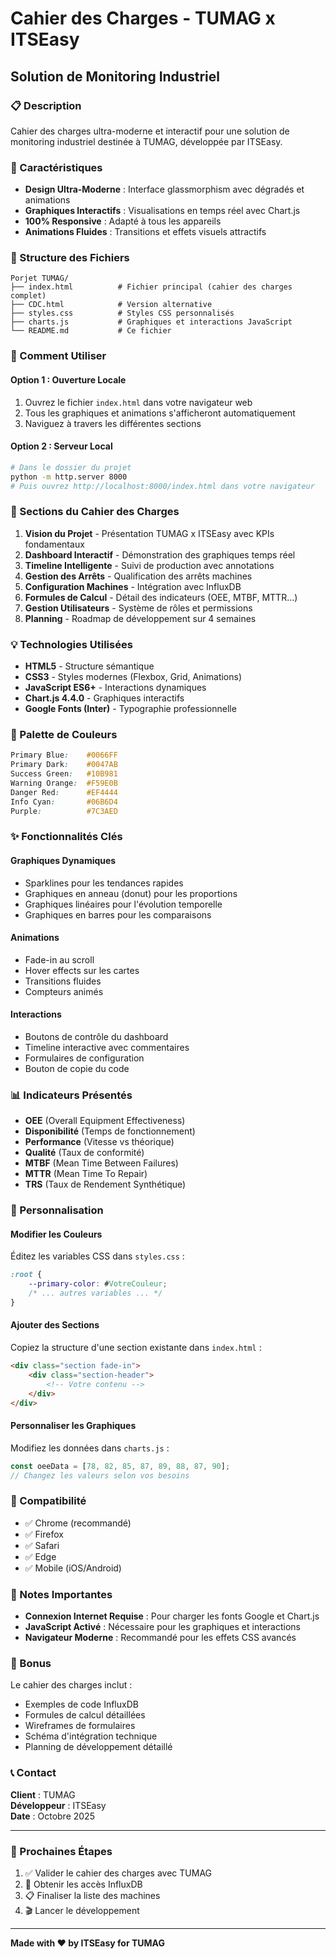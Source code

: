 # Cahier des Charges - TUMAG x ITSEasy
## Solution de Monitoring Industriel

### 📋 Description
Cahier des charges ultra-moderne et interactif pour une solution de monitoring industriel destinée à TUMAG, développée par ITSEasy.

### 🎨 Caractéristiques
- **Design Ultra-Moderne** : Interface glassmorphism avec dégradés et animations
- **Graphiques Interactifs** : Visualisations en temps réel avec Chart.js
- **100% Responsive** : Adapté à tous les appareils
- **Animations Fluides** : Transitions et effets visuels attractifs

### 📁 Structure des Fichiers
```
Porjet TUMAG/
├── index.html          # Fichier principal (cahier des charges complet)
├── CDC.html            # Version alternative
├── styles.css          # Styles CSS personnalisés
├── charts.js           # Graphiques et interactions JavaScript
└── README.md           # Ce fichier
```

### 🚀 Comment Utiliser

#### Option 1 : Ouverture Locale
1. Ouvrez le fichier `index.html` dans votre navigateur web
2. Tous les graphiques et animations s'afficheront automatiquement
3. Naviguez à travers les différentes sections

#### Option 2 : Serveur Local
```bash
# Dans le dossier du projet
python -m http.server 8000
# Puis ouvrez http://localhost:8000/index.html dans votre navigateur
```

### 🎯 Sections du Cahier des Charges

1. **Vision du Projet** - Présentation TUMAG x ITSEasy avec KPIs fondamentaux
2. **Dashboard Interactif** - Démonstration des graphiques temps réel
3. **Timeline Intelligente** - Suivi de production avec annotations
4. **Gestion des Arrêts** - Qualification des arrêts machines
5. **Configuration Machines** - Intégration avec InfluxDB
6. **Formules de Calcul** - Détail des indicateurs (OEE, MTBF, MTTR...)
7. **Gestion Utilisateurs** - Système de rôles et permissions
8. **Planning** - Roadmap de développement sur 4 semaines

### 💡 Technologies Utilisées

- **HTML5** - Structure sémantique
- **CSS3** - Styles modernes (Flexbox, Grid, Animations)
- **JavaScript ES6+** - Interactions dynamiques
- **Chart.js 4.4.0** - Graphiques interactifs
- **Google Fonts (Inter)** - Typographie professionnelle

### 🎨 Palette de Couleurs

```css
Primary Blue:    #0066FF
Primary Dark:    #0047AB
Success Green:   #10B981
Warning Orange:  #F59E0B
Danger Red:      #EF4444
Info Cyan:       #06B6D4
Purple:          #7C3AED
```

### ✨ Fonctionnalités Clés

#### Graphiques Dynamiques
- Sparklines pour les tendances rapides
- Graphiques en anneau (donut) pour les proportions
- Graphiques linéaires pour l'évolution temporelle
- Graphiques en barres pour les comparaisons

#### Animations
- Fade-in au scroll
- Hover effects sur les cartes
- Transitions fluides
- Compteurs animés

#### Interactions
- Boutons de contrôle du dashboard
- Timeline interactive avec commentaires
- Formulaires de configuration
- Bouton de copie du code

### 📊 Indicateurs Présentés

- **OEE** (Overall Equipment Effectiveness)
- **Disponibilité** (Temps de fonctionnement)
- **Performance** (Vitesse vs théorique)
- **Qualité** (Taux de conformité)
- **MTBF** (Mean Time Between Failures)
- **MTTR** (Mean Time To Repair)
- **TRS** (Taux de Rendement Synthétique)

### 🔧 Personnalisation

#### Modifier les Couleurs
Éditez les variables CSS dans `styles.css` :
```css
:root {
    --primary-color: #VotreCouleur;
    /* ... autres variables ... */
}
```

#### Ajouter des Sections
Copiez la structure d'une section existante dans `index.html` :
```html
<div class="section fade-in">
    <div class="section-header">
        <!-- Votre contenu -->
    </div>
</div>
```

#### Personnaliser les Graphiques
Modifiez les données dans `charts.js` :
```javascript
const oeeData = [78, 82, 85, 87, 89, 88, 87, 90];
// Changez les valeurs selon vos besoins
```

### 📱 Compatibilité

- ✅ Chrome (recommandé)
- ✅ Firefox
- ✅ Safari
- ✅ Edge
- ✅ Mobile (iOS/Android)

### 📝 Notes Importantes

- **Connexion Internet Requise** : Pour charger les fonts Google et Chart.js
- **JavaScript Activé** : Nécessaire pour les graphiques et interactions
- **Navigateur Moderne** : Recommandé pour les effets CSS avancés

### 🎁 Bonus

Le cahier des charges inclut :
- Exemples de code InfluxDB
- Formules de calcul détaillées
- Wireframes de formulaires
- Schéma d'intégration technique
- Planning de développement détaillé

### 📞 Contact

**Client** : TUMAG  
**Développeur** : ITSEasy  
**Date** : Octobre 2025

---

### 🚀 Prochaines Étapes

1. ✅ Valider le cahier des charges avec TUMAG
2. 🔐 Obtenir les accès InfluxDB
3. 📋 Finaliser la liste des machines
4. 🎬 Lancer le développement

---

**Made with ❤️ by ITSEasy for TUMAG**

